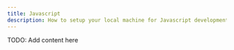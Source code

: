 ```yaml
---
title: Javascript
description: How to setup your local machine for Javascript development.
--- 
```


TODO: Add content here
